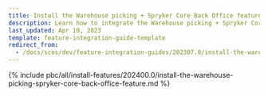 ```yaml
---
title: Install the Warehouse picking + Spryker Core Back Office feature
description: Learn how to integrate the Warehouse picking + Spryker Core Back Office feature into your project
last_updated: Apr 10, 2023
template: feature-integration-guide-template
redirect_from:
  - /docs/scos/dev/feature-integration-guides/202307.0/install-the-warehouse-picking-spryker-core-back-office-feature.html
---
```


{% include pbc/all/install-features/202400.0/install-the-warehouse-picking-spryker-core-back-office-feature.md %} <!-- To edit, see /_includes/pbc/all/install-features/202400.0/install-the-warehouse-picking-spryker-core-back-office-feature.md -->
